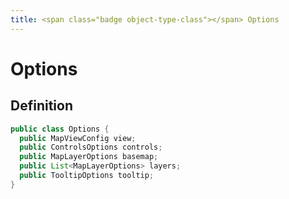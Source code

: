 ```yaml
---
title: <span class="badge object-type-class"></span> Options
---
```

# <span class="badge object-type-class"></span> Options

## Definition

```java
public class Options {
  public MapViewConfig view;
  public ControlsOptions controls;
  public MapLayerOptions basemap;
  public List<MapLayerOptions> layers;
  public TooltipOptions tooltip;
}
```
